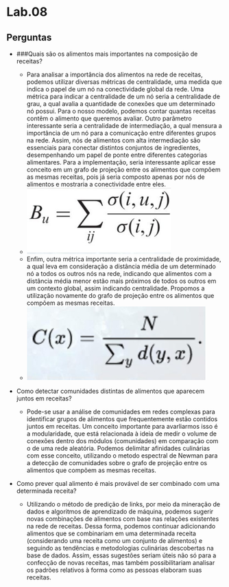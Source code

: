 # Lab.08
## Perguntas
* ###Quais são os alimentos mais importantes na composição de receitas?
  * Para analisar a importância dos alimentos na rede de receitas, podemos utilizar diversas métricas de centralidade, uma medida que indica o papel de um nó na conectividade global da rede. Uma métrica para indicar a centralidade de um nó seria a centralidade de grau, a qual avalia a quantidade de conexões que um determinado nó possui. Para o nosso modelo, podemos contar quantas receitas contêm o alimento que queremos avaliar. Outro parâmetro interessante seria a centralidade de intermediação, a qual mensura a importância de um nó para a comunicação entre diferentes grupos na rede. Assim, nós de alimentos com alta intermediação são essenciais para conectar distintos conjuntos de ingredientes, desempenhando um papel de ponte entre diferentes categorias alimentares. Para a implementação, seria interessante aplicar esse conceito em um grafo de projeção entre os alimentos que compõem as mesmas receitas, pois já seria composto apenas por nós de alimentos e mostraria a conectividade entre eles.
  * ![Imagem 1](https://github.com/MrRay0708/CHAVE-MC536/blob/main/lab08/Img1.jpeg)
  * Enfim, outra métrica importante seria a centralidade de proximidade, a qual leva em consideração a distância média de um determinado nó a todos os outros nós na rede, indicando que alimentos com a distância média menor estão mais próximos de todos os outros em um contexto global, assim indicando centralidade. Propomos a utilização novamente do grafo de projeção entre os alimentos que compõem as mesmas receitas.
  * ![Imagem 2](https://github.com/MrRay0708/CHAVE-MC536/blob/main/lab08/Img2.jpeg) 

* Como detectar comunidades distintas de alimentos que aparecem juntos em receitas?
  * Pode-se usar a análise de comunidades em redes complexas para identificar grupos de alimentos que frequentemente estão contidos juntos em receitas. Um conceito importante para avarliarmos isso é a modularidade, que está relacionada à ideia de medir o volume de conexões dentro dos módulos (comunidades) em comparação com o de uma rede aleatória. Podemos delimitar afinidades culinárias com esse conceito, utilizando o metodo espectral de Newman para a detecção de comunidades sobre o grafo de projeção entre os alimentos que compõem as mesmas receitas.
* Como prever qual alimento é mais provável de ser combinado com uma determinada receita?
  * Utilizando o método de predição de links, por meio da mineração de dados e algoritmos de aprendizado de máquina, podemos sugerir novas combinações de alimentos com base nas relações existentes na rede de receitas. Dessa forma, podemos continuar adicionando alimentos que se combinariam em uma determinada receita (considerando uma receita como um conjunto de alimentos) e seguindo as tendências e metodologias culinárias descobertas na base de dados. Assim, essas sugestões seriam úteis não só para a confecção de novas receitas, mas também possibilitariam analisar os padrões relativos à forma como as pessoas elaboram suas receitas.

